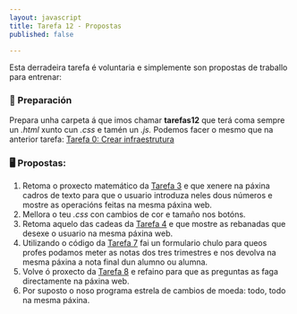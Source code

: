 ```yaml
---
layout: javascript
title: Tarefa 12 - Propostas
published: false

---
```


Esta derradeira tarefa é voluntaria e  simplemente son propostas de traballo para entrenar:

### 🧺 Preparación

Prepara unha carpeta á que imos chamar **tarefas12** que terá coma sempre un *.html* xunto cun *.css* e tamén un *.js.* Podemos facer o mesmo que na anterior tarefa: [ Tarefa 0: Crear infraestrutura](../t0)


### 🖥 Propostas:

1. Retoma o proxecto matemático da [Tarefa 3](../t03) e que xenere na páxina cadros de texto para que o usuario introduza neles dous números e mostre as operacións feitas na mesma páxina web.
1. Mellora o teu _.css_ con cambios de cor e tamaño nos botóns.
1. Retoma aquelo das cadeas da  [ Tarefa 4](../t04) e que mostre as rebanadas que desexe o usuario na mesma páxina web.
1. Utilizando o código da  [ Tarefa 7](../t07) fai un formulario chulo para queos profes podamos meter as notas dos tres trimestres e nos devolva na mesma páxina a nota final dun alumno ou alumna.
1. Volve ó proxecto da [ Tarefa 8](../t08) e refaino para que as preguntas as faga directamente na páxina web.
1. Por suposto o noso programa estrela de cambios de moeda: todo, todo na mesma páxina.
